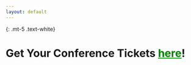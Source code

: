 ```yaml
---
layout: default
---
```


{: .mt-5 .text-white}
# Get Your Conference Tickets <a href="https://events.eventzilla.net/e/bsides-rochester-2024--conference-2138611177" style="color:green;">here</a>!

